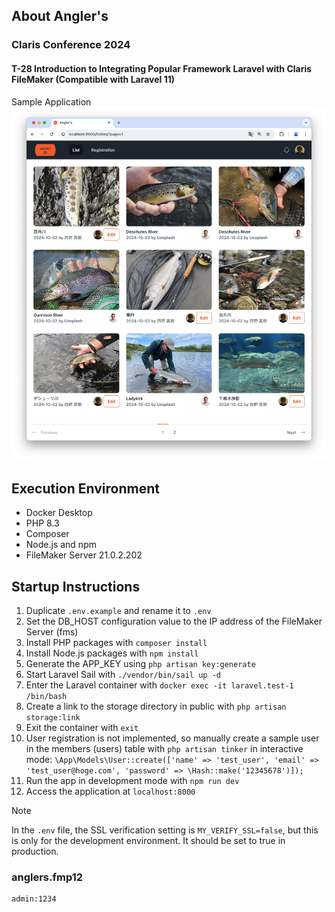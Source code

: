 ## About Angler's

### Claris Conference 2024

#### T-28 Introduction to Integrating Popular Framework Laravel with Claris FileMaker (Compatible with Laravel 11)

Sample Application
![](image/2024-10-04-10-37-08.png)

## Execution Environment

- Docker Desktop
- PHP 8.3
- Composer
- Node.js and npm
- FileMaker Server 21.0.2.202

## Startup Instructions

1. Duplicate `.env.example` and rename it to `.env`
2. Set the DB_HOST configuration value to the IP address of the FileMaker Server (fms)
3. Install PHP packages with `composer install`
4. Install Node.js packages with `npm install`
5. Generate the APP_KEY using `php artisan key:generate`
6. Start Laravel Sail with `./vendor/bin/sail up -d`
7. Enter the Laravel container with `docker exec -it laravel.test-1 /bin/bash`
8. Create a link to the storage directory in public with `php artisan storage:link`
9. Exit the container with `exit`
10. User registration is not implemented, so manually create a sample user in the members (users) table with `php artisan tinker` in interactive mode: `\App\Models\User::create(['name' => 'test_user', 'email' => 'test_user@hoge.com', 'password' => \Hash::make('12345678')]);`
11. Run the app in development mode with `npm run dev`
12. Access the application at `localhost:8000`

> [!NOTE]
> In the `.env` file, the SSL verification setting is `MY_VERIFY_SSL=false`, but this is only for the development environment. It should be set to true in production.

### anglers.fmp12

```
admin:1234
```
